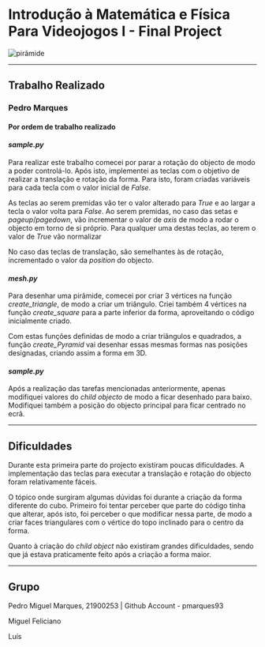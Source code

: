 # Introdução à Matemática e Física Para Videojogos I - Final Project

![pirâmide](https://temptempo.yolasite.com/resources/form%20-tf%20matematica.png)

---

## Trabalho Realizado

### Pedro Marques
#### Por ordem de trabalho realizado

#### *sample.py*
Para realizar este trabalho comecei por parar a rotação do objecto de modo a poder controlá-lo. Após isto, implementei as teclas com o objetivo de realizar a translação e rotação da forma. Para isto, foram criadas variáveis para cada tecla com o valor inicial de *False*.                                                                        

As teclas ao serem premidas vão ter o valor alterado para *True* e ao largar a tecla o valor volta para *False*.
Ao serem premidas, no caso das setas e *pageup*/*pagedown*, vão incrementar o valor de *axis* de modo a rodar o objecto em torno de si próprio. Para qualquer uma destas teclas, ao terem o valor de *True* vão normalizar

No caso das teclas de translação, são semelhantes às de rotação, incrementado o valor da *position* do objecto.

#### *mesh.py*
Para desenhar uma pirâmide, comecei por criar 3 vértices na função *create_triangle*, de modo a criar um triângulo. Criei também 4 vértices na função *create_square* para a parte inferior da forma, aproveitando o código inicialmente criado.

Com estas funções definidas de modo a criar triângulos e quadrados, a função *create_Pyramid* vai desenhar essas mesmas formas nas posições designadas, criando assim a forma em 3D.

#### *sample.py*
Após a realização das tarefas mencionadas anteriormente, apenas modifiquei valores do *child objecto* de modo a ficar desenhado para baixo. Modifiquei também a posição do objecto principal para ficar centrado no ecrã.

---

## Dificuldades

Durante esta primeira parte do projecto existiram poucas dificuldades. 
A implementação das teclas para executar a translação e rotação do objecto foram relativamente fáceis. 

O tópico onde surgiram algumas dúvidas foi durante a criação da forma diferente do cubo. Primeiro foi tentar perceber que parte do código tinha que alterar, após isto, foi perceber o que modificar nessa parte, de modo a criar faces triangulares com o vértice do topo inclinado para o centro da forma.

Quanto à criação do *child object* não existiram grandes dificuldades, sendo que já estava praticamente feito após a criação a forma maior.

---

## Grupo

Pedro Miguel Marques, 21900253 | Github Account - pmarques93

Miguel Feliciano

Luís
